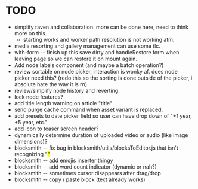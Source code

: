 # TODO

* simplify raven and collaboration. more can be done here, need to think more on this.
  * starting works and worker path resolution is not working atm.
* media resorting and gallery management can use some tlc.
* with-form -- finish up this save dirty and handleRestore form when leaving page so we can restore it on mount again.
* Add node labels component (and maybe a batch operation?)
* review sortable on node picker, interaction is wonky af. does node picker need this? (redo this so the sorting is done outside of the picker, i absolute hate the way it is rn)
* review/simplify node history and reverting.
* lock node features?
* add title length warning on article "title"
* send purge cache command when asset variant is replaced.
* add presets to date picker field so user can have drop down of "+1 year, +5 year, etc."
* add icon to teaser screen header?
* dynamically determine duration of uploaded video or audio (like image dimensions)?
* blocksmith -- fix bug in blocksmith/utils/blocksToEditor.js that isn't recognizing "<mark>"
* blocksmith -- add emojis inserter thingy
* blocksmith -- add word count indicator (dynamic or nah?)
* blocksmith -- sometimes cursor disappears after drag/drop
* blocksmith -- copy / paste block (text already works)
